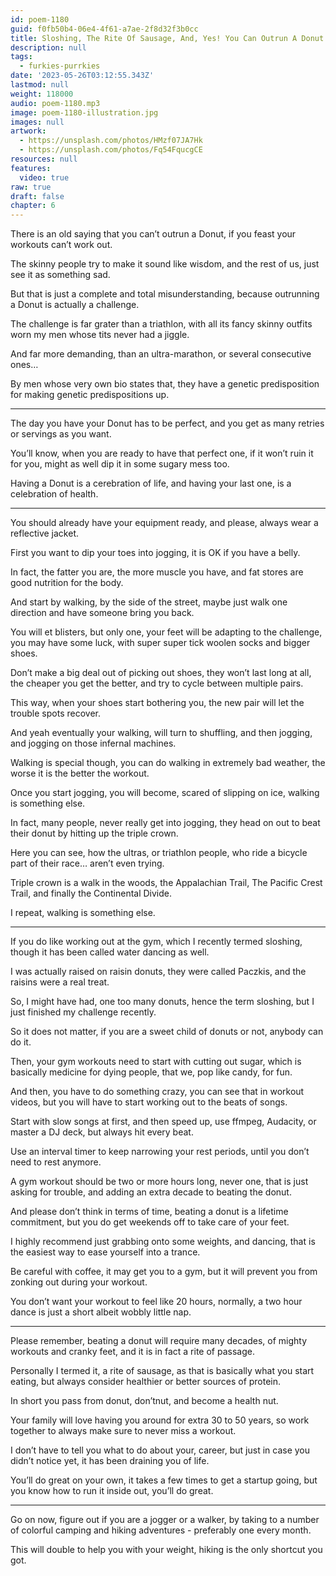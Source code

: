 ```yaml
---
id: poem-1180
guid: f0fb50b4-06e4-4f61-a7ae-2f8d32f3b0cc
title: Sloshing, The Rite Of Sausage, And, Yes! You Can Outrun A Donut
description: null
tags:
  - furkies-purrkies
date: '2023-05-26T03:12:55.343Z'
lastmod: null
weight: 118000
audio: poem-1180.mp3
image: poem-1180-illustration.jpg
images: null
artwork:
  - https://unsplash.com/photos/HMzf07JA7Hk
  - https://unsplash.com/photos/Fq54FqucgCE
resources: null
features:
  video: true
raw: true
draft: false
chapter: 6
---
```




There is an old saying that you can’t outrun a Donut,
if you feast your workouts can’t work out.

The skinny people try to make it sound like wisdom,
and the rest of us, just see it as something sad.

But that is just a complete and total misunderstanding,
because outrunning a Donut is actually a challenge.

The challenge is far grater than a triathlon,
with all its fancy skinny outfits worn my men whose tits never had a jiggle.

And far more demanding, than an ultra-marathon,
or several consecutive ones…

By men whose very own bio states that,
they have a genetic predisposition for making genetic predispositions up.

---

The day you have your Donut has to be perfect,
and you get as many retries or servings as you want.

You’ll know, when you are ready to have that perfect one,
if it won’t ruin it for you, might as well dip it in some sugary mess too.

Having a Donut is a cerebration of life,
and having your last one, is a celebration of health.

---

You should already have your equipment ready,
and please, always wear a reflective jacket.

First you want to dip your toes into jogging,
it is OK if you have a belly.

In fact, the fatter you are, the more muscle you have,
and fat stores are good nutrition for the body.

And start by walking, by the side of the street,
maybe just walk one direction and have someone bring you back.

You will et blisters, but only one, your feet will be adapting to the challenge,
you may have some luck, with super super tick woolen socks and bigger shoes.

Don’t make a big deal out of picking out shoes, they won’t last long at all,
the cheaper you get the better, and try to cycle between multiple pairs.

This way, when your shoes start bothering you,
the new pair will let the trouble spots recover.

And yeah eventually your walking, will turn to shuffling,
and then jogging, and jogging on those infernal machines.

Walking is special though, you can do walking in extremely bad weather,
the worse it is the better the workout.

Once you start jogging, you will become, scared of slipping on ice,
walking is something else.

In fact, many people, never really get into jogging,
they head on out to beat their donut by hitting up the triple crown.

Here you can see, how the ultras, or triathlon people,
who ride a bicycle part of their race… aren’t even trying.

Triple crown is a walk in the woods, the Appalachian Trail, The Pacific Crest Trail,
and finally the Continental Divide.

I repeat,
walking is something else.

---

If you do like working out at the gym,
which I recently termed sloshing, though it has been called water dancing as well.

I was actually raised on raisin donuts,
they were called Paczkis, and the raisins were a real treat.

So, I might have had, one too many donuts,
hence the term sloshing, but I just finished my challenge recently.

So it does not matter, if you are a sweet child of donuts or not,
anybody can do it.

Then, your gym workouts need to start with cutting out sugar,
which is basically medicine for dying people, that we, pop like candy, for fun.

And then, you have to do something crazy, you can see that in workout videos,
but you will have to start working out to the beats of songs.

Start with slow songs at first, and then speed up, use ffmpeg, Audacity,
or master a DJ deck, but always hit every beat.

Use an interval timer to keep narrowing your rest periods,
until you don’t need to rest anymore.

A gym workout should be two or more hours long,
never one, that is just asking for trouble, and adding an extra decade to beating the donut.

And please don’t think in terms of time, beating a donut is a lifetime commitment,
but you do get weekends off to take care of your feet.

I highly recommend just grabbing onto some weights,
and dancing, that is the easiest way to ease yourself into a trance.

Be careful with coffee, it may get you to a gym,
but it will prevent you from zonking out during your workout.

You don’t want your workout to feel like 20 hours,
normally, a two hour dance is just a short albeit wobbly little nap.

---

Please remember, beating a donut will require many decades,
of mighty workouts and cranky feet, and it is in fact a rite of passage.

Personally I termed it, a rite of sausage, as that is basically what you start eating,
but always consider healthier or better sources of protein.

In short you pass from donut, don’tnut,
and become a health nut.

Your family will love having you around for extra 30 to 50 years,
so work together to always make sure to never miss a workout.

I don’t have to tell you what to do about your, career,
but just in case you didn’t notice yet, it has been draining you of life.

You’ll do great on your own, it takes a few times to get a startup going,
but you know how to run it inside out, you’ll do great.

---

Go on now, figure out if you are a jogger or a walker,
by taking to a number of colorful camping and hiking adventures - preferably one every month.

This will double to help you with your weight,
hiking is the only shortcut you got.
